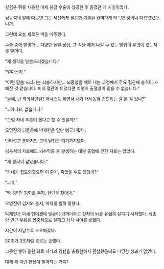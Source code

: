실험용 쥐를 사용한 미세 봉합 수술에 성공한 후 들떴던 게 사실이었다.

김동석의 말에 따르면 그는 서전에게 필요한 기술을 완벽하게 터득한 것이나 다름없었으니까.

그런데 오늘 새로운 벽을 마주했다.

수술 중에 발생하는 다양한 돌발 상황, 그 속을 헤쳐 나갈 수 있는 방법이 무엇이 있는지를 말이다.

“제 생각을 말씀드리겠습니다.”

“얼마든지.”

“이런 말씀 드리기는 죄송하지만… 뇌종양을 떼어 내는 과정에서 주요 혈관에 충격이 가해진 것 같습니다. 미세 혈관이 터졌다면 이렇게 출혈량이 많을 수 없습니다.”

“글쎄, 난 회의적인걸? 어시스트 하면서 내가 대뇌동맥 건드리는 걸 본 적 있나?”

“…아니요, 없습니다.”

“그럼 자네 추론이 옳다고 할 수 있을까?”

오명진의 되물음에 박재현은 입만 뻥긋거렸다.

안타깝고 분하지만 그의 밑천은 여기까지였다.

김동석의 자료에도 뇌수막종 중 발생하는 대량 출혈에 관한 자료는 없었다.

“제 생각이 짧았습니다.”

“자네가 집도의였으면 이 환자, 죽었을 수도 있겠네?”

“…네.”

“딱 3분만 기회를 주지. 원인을 찾아봐.”

오명진이 검지와 중지, 약지를 활짝 펼쳤다.

박재현은 미세 현미경에 얼굴이 가까이하고 환자의 뇌를 유심히 살피기 시작했다. 뇌종양 인근 부위를 집중적으로 살피고 차차 시야를 넓혔다.

시간이 지날수록 초조해졌다.

30초가 3초처럼 흐르는 듯했다.

그동안 쌓아 올린 의료 지식과 경험을 총동원해서 관찰했음에도 마땅한 성과가 없었다.

대체 왜 이런 현상이 벌어지는 거지?
